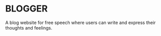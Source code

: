 # BLOGGER
A blog website for free speech where users can write and express their thoughts and feelings.
